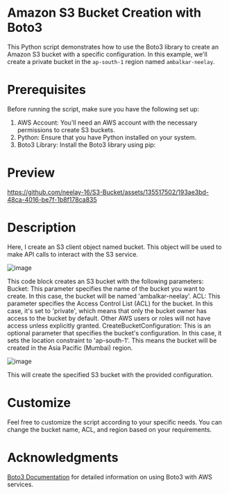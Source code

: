 # Amazon S3 Bucket Creation with Boto3

This Python script demonstrates how to use the Boto3 library to create an Amazon S3 bucket with a specific configuration. In this example, we'll create a private bucket in the `ap-south-1` region named `ambalkar-neelay`.

# Prerequisites

Before running the script, make sure you have the following set up:

1. AWS Account: You'll need an AWS account with the necessary permissions to create S3 buckets.
2. Python: Ensure that you have Python installed on your system.
3. Boto3 Library: Install the Boto3 library using pip:


# Preview

https://github.com/neelay-16/S3-Bucket/assets/135517502/193ae3bd-48ca-4016-be7f-1b8f178ca835


# Description

Here, I create an S3 client object named bucket. This object will be used to make API calls to interact with the S3 service.

![image](https://github.com/neelay-16/S3-Bucket/assets/135517502/7e6257b2-c5cf-4b98-8387-4091655ef714)


This code block creates an S3 bucket with the following parameters:
Bucket: This parameter specifies the name of the bucket you want to create. In this case, the bucket will be named 'ambalkar-neelay'.
ACL: This parameter specifies the Access Control List (ACL) for the bucket. In this case, it's set to 'private', which means that only the bucket owner has access to the bucket by default. Other AWS users or roles will not have access unless explicitly granted.
CreateBucketConfiguration: This is an optional parameter that specifies the bucket's configuration. In this case, it sets the location constraint to 'ap-south-1'. This means the bucket will be created in the Asia Pacific (Mumbai) region.

![image](https://github.com/neelay-16/S3-Bucket/assets/135517502/6869892e-8327-4ee7-9600-887e69405d2a)


This will create the specified S3 bucket with the provided configuration.


# Customize

Feel free to customize the script according to your specific needs. You can change the bucket name, ACL, and region based on your requirements.


# Acknowledgments

[Boto3 Documentation](https://boto3.amazonaws.com/v1/documentation/api/latest/index.html) for detailed information on using Boto3 with AWS services.



